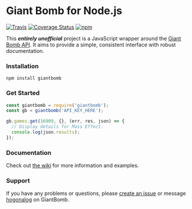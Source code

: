 # Giant Bomb for Node.js

[![Travis](https://img.shields.io/travis/claflamme/node-giantbomb.svg)](https://travis-ci.org/claflamme/node-giantbomb)
[![Coverage Status](https://coveralls.io/repos/github/claflamme/node-giantbomb/badge.svg?branch=master)](https://coveralls.io/github/claflamme/node-giantbomb?branch=master)
[![npm](https://img.shields.io/npm/v/giantbomb.svg)](https://www.npmjs.com/package/giantbomb)

This **_entirely unofficial_** project is a JavaScript wrapper around the [Giant Bomb API](http://www.giantbomb.com/api/). It aims to provide a simple, consistent interface with robust documentation.

### Installation

```
npm install giantbomb
```

### Get Started

```js
const giantbomb = require('giantbomb');
const gb = giantbomb('API_KEY_HERE');

gb.games.get(16909, {}, (err, res, json) => {
  // Display details for Mass Effect.
  console.log(json.results);
});
```

### Documentation

Check out [the wiki](https://github.com/claflamme/node-giantbomb/wiki) for more information and examples.

### Support

If you have any problems or questions, please [create an issue](https://github.com/claflamme/node-giantbomb/issues) or message [hogonalog](http://www.giantbomb.com/profile/hogonalog/) on GiantBomb.
